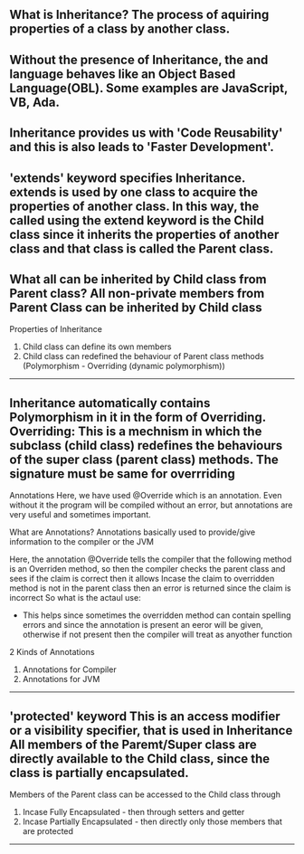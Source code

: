 What is Inheritance?
The process of aquiring properties of a class by another class.
---------------

Without the presence of Inheritance, the and language behaves like an Object Based Language(OBL). Some examples are JavaScript, VB, Ada.
---------------

Inheritance provides us with 'Code Reusability' and this is also leads to 'Faster Development'.
---------------

'extends' keyword specifies Inheritance.
extends is used by one class to acquire the properties of another class.
In this way, the called using the extend keyword is the Child class since it inherits the properties of another class and that class is called the Parent class.
---------------

What all can be inherited by Child class from Parent class?
All non-private members from Parent Class can be inherited by Child class
---------------

Properties of Inheritance
1. Child class can define its own members
2. Child class can redefined the behaviour of Parent class methods (Polymorphism - Overriding (dynamic polymorphism))
----------------

Inheritance automatically contains Polymorphism in it in the form of Overriding.
Overriding: This is a mechnism in which the subclass (child class) redefines the behaviours of the super class (parent class) methods.
The signature must be same for overrriding
----------------

Annotations
Here, we have used @Override which is an annotation.
Even without it the program will be compiled without an error, but annotations are very useful and sometimes important.

What are Annotations?
Annotations basically used to provide/give information to the compiler or the JVM

Here, the annotation @Override tells the compiler that the following method is an Overriden method, so then the compiler checks the parent class and sees if the claim is correct then it allows
Incase the claim to overridden method is not in the parent class then an error is returned since the claim is incorrect
So what is the actaul use:
 - This helps since sometimes the overridden method can contain spelling errors and since the annotation is present an eeror will be given, otherwise if not present then the compiler will treat as anyother function

2 Kinds of Annotations
1. Annotations for Compiler
2. Annotations for JVM
----------------


'protected' keyword
This is an access modifier or a visibility specifier, that is used in Inheritance
All members of the Paremt/Super class are directly available to the Child class, since the class is partially encapsulated.
----------------


Members of the Parent class can be accessed to the Child class through
1. Incase Fully Encapsulated - then through setters and getter
2. Incase Partially Encapsulated - then directly only those members that are protected
----------------
